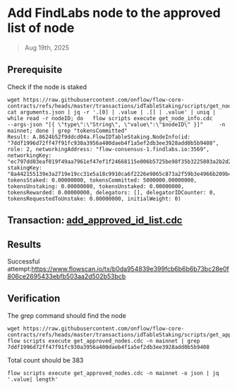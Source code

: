 # Add FindLabs node to the approved list of node

> Aug 19th, 2025

## Prerequisite

Check if the node is staked
```shell
wget https://raw.githubusercontent.com/onflow/flow-core-contracts/refs/heads/master/transactions/idTableStaking/scripts/get_node_info.cdc
cat arguments.json | jq -r '.[0] | .value | .[] | .value' | uniq | while read -r nodeID; do   flow scripts execute get_node_info.cdc     --args-json "[{ \"type\":\"String\", \"value\":\"$nodeID\" }]"     -n mainnet; done | grep "tokensCommitted"
Result: A.8624b52f9ddcd04a.FlowIDTableStaking.NodeInfo(id: "7ddf1996d72ff47f91fc930a3956a400daeb4f1a5ef2db3ee3928add0b5b9408", role: 2, networkingAddress: "flow-consensus-1.findlabs.io:3569", networkingKey: "ec797dd03eaf019f49aa7961ef47ef1f24668115e006b5725be98f35b3225803a2b2d2f88ff8b69cf683d9b40af12a115824734ccc76d919cbf57df49190ed52", stakingKey: "8a442155139e3a2719e19cc31e5a18c9910ca6f2226e9865c873a2f59b3e4966b209b42c8e5934a29375a66d4cdea0a60ce5a36eed4cbeec81ad0b4391ee19d127437e2e09fbfccf0e0895e6d296615bfdb0ef267de4693a7b1afd1f0f7e5392", tokensStaked: 0.00000000, tokensCommitted: 5000000.00000000, tokensUnstaking: 0.00000000, tokensUnstaked: 0.00000000, tokensRewarded: 0.00000000, delegators: [], delegatorIDCounter: 0, tokensRequestedToUnstake: 0.00000000, initialWeight: 0)
```


## Transaction: [add_approved_id_list.cdc](../../../../templates/add_approved_id_list.cdc)

## Results

Successful attempt:https://www.flowscan.io/tx/b0da954839e399fcb6b6b6b73bc28e0f806ce2695433ebfb503aa2d502b53bcb

## Verification

The grep command should find the node
```shell
wget https://raw.githubusercontent.com/onflow/flow-core-contracts/refs/heads/master/transactions/idTableStaking/scripts/get_approved_nodes.cdc
flow scripts execute get_approved_nodes.cdc -n mainnet | grep 7ddf1996d72ff47f91fc930a3956a400daeb4f1a5ef2db3ee3928add0b5b9408
```

Total count should be 383
```shell
flow scripts execute get_approved_nodes.cdc -n mainnet -o json | jq '.value| length'
```